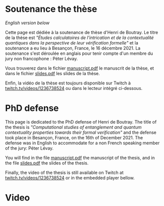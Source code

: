 # Soutenance the thèse
*English version below*

Cette page est dédiée à la soutenance de thèse d'Henri de Boutray. Le titre de la thèse est *"Études calculatoires de l’intrication et de la contextualité quantiques dans la perspective de leur vérification formelle"* et la soutenance a eu lieu à Besançon, France, le 16 décembre 2021. La soutenance s'est déroulée en anglais pour tenir compte d'un membre du jury non francophone : Péter Lévay.

Vous trouverez dans le fichier [manuscript.pdf](manuscript.pdf) le manuscrit de la thèse, et dans le fichier [slides.pdf](slides.pdf) les slides de la thèse.

Enfin, la vidéo de la thèse est toujours disponible sur Twitch à [twitch.tv/videos/1236738524](https://www.twitch.tv/videos/1236738524) ou dans le lecteur intégré ci-dessous.

# PhD defense

This page is dedicated to the PhD defense of Henri de Boutray. The title of the
thesis is *"Computational studies of entanglement and quantum contextuality
properties towards their formal verification"* and the defense took place in
Besançon, France, on the 16th of December 2021. The defense was in English to
accommodate for a non French speaking member of the jury: Péter Lévay.

You will find in the file [manuscript.pdf](manuscript.pdf) the manuscript of the
thesis, and in the file [slides.pdf](slides.pdf) the slides of the thesis.

Finally, the video of the thesis is still available on Twitch at 
[twitch.tv/videos/1236738524](https://www.twitch.tv/videos/1236738524) or in the
embedded player bellow.

# Video

<!-- Add a placeholder for the Twitch embed -->
<div id="twitch-embed"></div>

<!-- Load the Twitch embed script -->
<script src="https://player.twitch.tv/js/embed/v1.js"></script>

<!-- Create a Twitch.Player object. This will render within the placeholder div -->
<script type="text/javascript">
  new Twitch.Player("twitch-embed", {
    video: "1236738524",
    width: "100%",
    height: "100%"
  });
</script>
